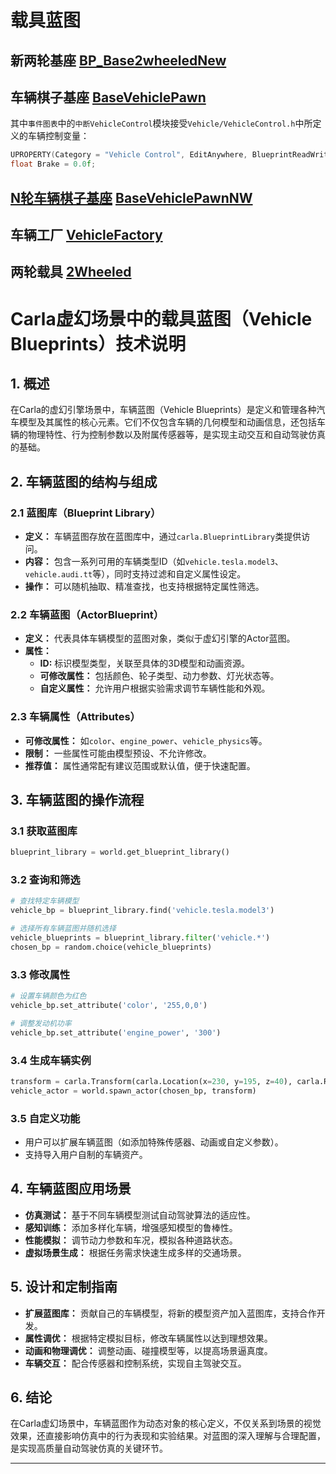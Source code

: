 # 载具蓝图

## 新两轮基座 [BP_Base2wheeledNew](https://bitbucket.org/carla-simulator/carla-content/src/master/Blueprints/Vehicles/2Wheeled/BP_Base2wheeledNew.uasset)

## 车辆棋子基座 [BaseVehiclePawn](https://bitbucket.org/carla-simulator/carla-content/src/master/Blueprints/Vehicles/BaseVehiclePawn.uasset)
其中`事件图表`中的`中断VehicleControl`模块接受`Vehicle/VehicleControl.h`中所定义的车辆控制变量：
```cpp
UPROPERTY(Category = "Vehicle Control", EditAnywhere, BlueprintReadWrite)
float Brake = 0.0f;
```

## [N轮车辆棋子基座](../tuto_A_add_vehicle.md#add-a-n-wheeled-vehicle) [BaseVehiclePawnNW](https://bitbucket.org/carla-simulator/carla-content/src/master/Blueprints/Vehicles/BaseVehiclePawnNW.uasset)
## 车辆工厂 [VehicleFactory](https://bitbucket.org/carla-simulator/carla-content/src/master/Blueprints/Vehicles/VehicleFactory.uasset)


## 两轮载具 [2Wheeled](https://bitbucket.org/carla-simulator/carla-content/src/master/Blueprints/Vehicles/2Wheeled/)
# Carla虚幻场景中的载具蓝图（Vehicle Blueprints）技术说明

## 1. 概述
在Carla的虚幻引擎场景中，车辆蓝图（Vehicle Blueprints）是定义和管理各种汽车模型及其属性的核心元素。它们不仅包含车辆的几何模型和动画信息，还包括车辆的物理特性、行为控制参数以及附属传感器等，是实现主动交互和自动驾驶仿真的基础。

## 2. 车辆蓝图的结构与组成

### 2.1 蓝图库（Blueprint Library）
- **定义：** 车辆蓝图存放在蓝图库中，通过`carla.BlueprintLibrary`类提供访问。
- **内容：** 包含一系列可用的车辆类型ID（如`vehicle.tesla.model3`、`vehicle.audi.tt`等），同时支持过滤和自定义属性设定。
- **操作：** 可以随机抽取、精准查找，也支持根据特定属性筛选。

### 2.2 车辆蓝图（ActorBlueprint）
- **定义：** 代表具体车辆模型的蓝图对象，类似于虚幻引擎的Actor蓝图。
- **属性：**
  - **ID:** 标识模型类型，关联至具体的3D模型和动画资源。
  - **可修改属性：** 包括颜色、轮子类型、动力参数、灯光状态等。
  - **自定义属性：** 允许用户根据实验需求调节车辆性能和外观。

### 2.3 车辆属性（Attributes）
- **可修改属性：** 如`color`、`engine_power`、`vehicle_physics`等。
- **限制：** 一些属性可能由模型预设、不允许修改。
- **推荐值：** 属性通常配有建议范围或默认值，便于快速配置。

## 3. 车辆蓝图的操作流程

### 3.1 获取蓝图库
```python
blueprint_library = world.get_blueprint_library()
```

### 3.2 查询和筛选
```python
# 查找特定车辆模型
vehicle_bp = blueprint_library.find('vehicle.tesla.model3')

# 选择所有车辆蓝图并随机选择
vehicle_blueprints = blueprint_library.filter('vehicle.*')
chosen_bp = random.choice(vehicle_blueprints)
```

### 3.3 修改属性
```python
# 设置车辆颜色为红色
vehicle_bp.set_attribute('color', '255,0,0')

# 调整发动机功率
vehicle_bp.set_attribute('engine_power', '300')
```

### 3.4 生成车辆实例
```python
transform = carla.Transform(carla.Location(x=230, y=195, z=40), carla.Rotation(yaw=180))
vehicle_actor = world.spawn_actor(chosen_bp, transform)
```

### 3.5 自定义功能
- 用户可以扩展车辆蓝图（如添加特殊传感器、动画或自定义参数）。
- 支持导入用户自制的车辆资产。

## 4. 车辆蓝图应用场景

- **仿真测试：** 基于不同车辆模型测试自动驾驶算法的适应性。
- **感知训练：** 添加多样化车辆，增强感知模型的鲁棒性。
- **性能模拟：** 调节动力参数和车况，模拟各种道路状态。
- **虚拟场景生成：** 根据任务需求快速生成多样的交通场景。

## 5. 设计和定制指南

- **扩展蓝图库：** 贡献自己的车辆模型，将新的模型资产加入蓝图库，支持合作开发。
- **属性调优：** 根据特定模拟目标，修改车辆属性以达到理想效果。
- **动画和物理调优：** 调整动画、碰撞模型等，以提高场景逼真度。
- **车辆交互：** 配合传感器和控制系统，实现自主驾驶交互。

## 6. 结论
在Carla虚幻场景中，车辆蓝图作为动态对象的核心定义，不仅关系到场景的视觉效果，还直接影响仿真中的行为表现和实验结果。对蓝图的深入理解与合理配置，是实现高质量自动驾驶仿真的关键环节。

---

